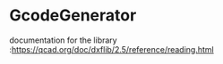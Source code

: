 # GcodeGenerator

documentation for the library :https://qcad.org/doc/dxflib/2.5/reference/reading.html 
